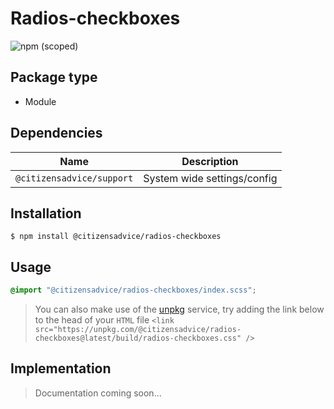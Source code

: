 # Radios-checkboxes

![npm (scoped)](https://img.shields.io/npm/v/@citizensadvice/radios-checkboxes.svg)

## Package type

- Module

## Dependencies

| Name                      | Description                 |
|---------------------------|-----------------------------|
| `@citizensadvice/support` | System wide settings/config |

## Installation

```shell
$ npm install @citizensadvice/radios-checkboxes
```

## Usage

```scss
@import "@citizensadvice/radios-checkboxes/index.scss";
```

> You can also make use of the [unpkg](https://unpkg.com) service, try adding the link below to the head of your `HTML` file
> `<link src="https://unpkg.com/@citizensadvice/radios-checkboxes@latest/build/radios-checkboxes.css" />`

## Implementation

> Documentation coming soon...